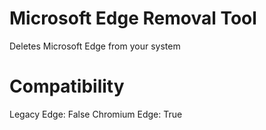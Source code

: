# Microsoft Edge Removal Tool
Deletes Microsoft Edge from your system
# Compatibility
Legacy Edge: False
Chromium Edge: True